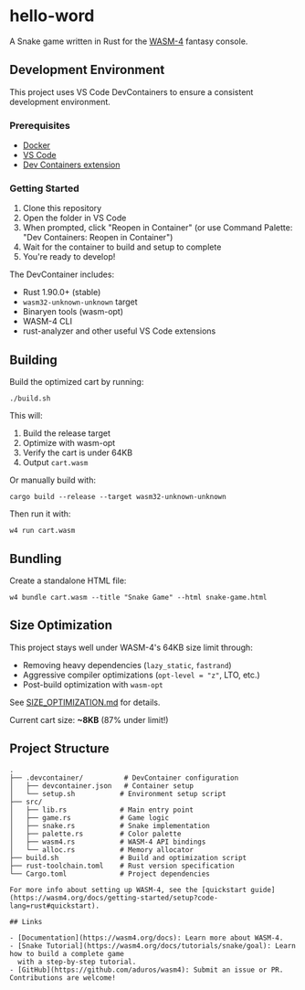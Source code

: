 # hello-word

A Snake game written in Rust for the [WASM-4](https://wasm4.org) fantasy console.

## Development Environment

This project uses VS Code DevContainers to ensure a consistent development environment.

### Prerequisites

- [Docker](https://www.docker.com/get-started)
- [VS Code](https://code.visualstudio.com/)
- [Dev Containers extension](https://marketplace.visualstudio.com/items?itemName=ms-vscode-remote.remote-containers)

### Getting Started

1. Clone this repository
2. Open the folder in VS Code
3. When prompted, click "Reopen in Container" (or use Command Palette: "Dev Containers: Reopen in Container")
4. Wait for the container to build and setup to complete
5. You're ready to develop!

The DevContainer includes:
- Rust 1.90.0+ (stable)
- `wasm32-unknown-unknown` target
- Binaryen tools (wasm-opt)
- WASM-4 CLI
- rust-analyzer and other useful VS Code extensions

## Building

Build the optimized cart by running:

```shell
./build.sh
```

This will:
1. Build the release target
2. Optimize with wasm-opt
3. Verify the cart is under 64KB
4. Output `cart.wasm`

Or manually build with:

```shell
cargo build --release --target wasm32-unknown-unknown
```

Then run it with:

```shell
w4 run cart.wasm
```

## Bundling

Create a standalone HTML file:

```shell
w4 bundle cart.wasm --title "Snake Game" --html snake-game.html
```

## Size Optimization

This project stays well under WASM-4's 64KB size limit through:
- Removing heavy dependencies (`lazy_static`, `fastrand`)
- Aggressive compiler optimizations (`opt-level = "z"`, LTO, etc.)
- Post-build optimization with `wasm-opt`

See [SIZE_OPTIMIZATION.md](SIZE_OPTIMIZATION.md) for details.

Current cart size: **~8KB** (87% under limit!)

## Project Structure

```
.
├── .devcontainer/          # DevContainer configuration
│   ├── devcontainer.json   # Container setup
│   └── setup.sh           # Environment setup script
├── src/
│   ├── lib.rs             # Main entry point
│   ├── game.rs            # Game logic
│   ├── snake.rs           # Snake implementation
│   ├── palette.rs         # Color palette
│   ├── wasm4.rs           # WASM-4 API bindings
│   └── alloc.rs           # Memory allocator
├── build.sh               # Build and optimization script
├── rust-toolchain.toml    # Rust version specification
└── Cargo.toml             # Project dependencies

For more info about setting up WASM-4, see the [quickstart guide](https://wasm4.org/docs/getting-started/setup?code-lang=rust#quickstart).

## Links

- [Documentation](https://wasm4.org/docs): Learn more about WASM-4.
- [Snake Tutorial](https://wasm4.org/docs/tutorials/snake/goal): Learn how to build a complete game
  with a step-by-step tutorial.
- [GitHub](https://github.com/aduros/wasm4): Submit an issue or PR. Contributions are welcome!
